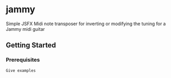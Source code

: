 # jammy

Simple JSFX Midi note transposer for inverting or modifying the tuning for a Jammy midi guitar

## Getting Started


### Prerequisites


```
Give examples
```
#
